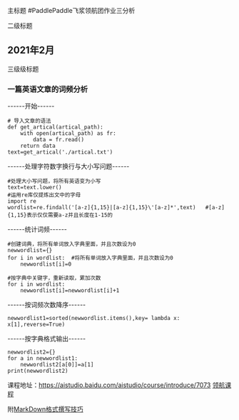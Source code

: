 
[^_^]:
  主标题
#PaddlePaddle飞浆领航团作业三分析

[^_^]:
  二级标题
## 2021年2月

[^_^]:
  三级级标题
  
### 一篇英语文章的词频分析
------开始------  

```
# 导入文章的语法
def get_artical(artical_path):
    with open(artical_path) as fr:
        data = fr.read()
    return data
text=get_artical('./artical.txt')
```
------处理字符数字换行与大小写问题------  
```
#处理大小写问题，将所有英语变为小写
text=text.lower() 
#运用re库仅提炼出文中的字母
import re
wordlist=re.findall('[a-z]{1,15}|[a-z]{1,15}\'[a-z]*',text)   #[a-z]{1,15}表示仅仅需要a-z并且长度在1-15的
```
------统计词频------  
```
#创建词典，将所有单词放入字典里面，并且次数设为0
newwordlist={}
for i in wordlist:  #将所有单词放入字典里面，并且次数设为0
    newwordlist[i]=0
    
#按字典中关键字，重新读取，累加次数
for i in wordlist:
    newwordlist[i]=newwordlist[i]+1
```
------按词频次数降序------ 
```
newwordlist1=sorted(newwordlist.items(),key= lambda x: x[1],reverse=True)
```
------按字典格式输出------ 
```
newwordlist2={}
for a in newwordlist1:
    newwordlist2[a[0]]=a[1]
print(newwordlist2)
```

课程地址：https://aistudio.baidu.com/aistudio/course/introduce/7073
[领航课程](https://aistudio.baidu.com/aistudio/course/introduce/7073)





附[MarkDown格式撰写技巧](https://www.jianshu.com/p/191d1e21f7ed)
